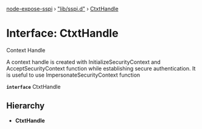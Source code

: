 [node-expose-sspi](../README.md) › ["lib/sspi.d"](../modules/_lib_sspi_d_.md) › [CtxtHandle](_lib_sspi_d_.ctxthandle.md)

# Interface: CtxtHandle

Context Handle

A context handle is created with InitializeSecurityContext and AcceptSecurityContext
function while establishing secure authentication.
It is useful to use ImpersonateSecurityContext function

**`interface`** CtxtHandle

## Hierarchy

* **CtxtHandle**
